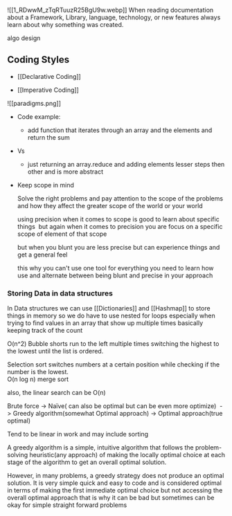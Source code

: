 ![[1_RDwwM_zTqRTuuzR25BgU9w.webp]]
When reading documentation about a Framework, Library, language, technology, or new features always learn about why something was created.  

algo design 

## Coding Styles

-   [[Declarative Coding]]
    
-   [[Imperative Coding]]

![[paradigms.png]]

    
-   Code example: 
    
    -   add function that iterates through an array and the elements and return the sum  
        
-   Vs 
    
    -   just returning an array.reduce and adding elements lesser steps then other and is more abstract  
        
    
-   Keep scope in mind  
    
    Solve the right problems and pay attention to the scope of the problems and how they affect the greater scope of the world or your world 
    
    using precision when it comes to scope is good to learn about specific things  but again when it comes to precision you are focus on a specific scope of element of that scope 
    
    but when you blunt you are less precise but can experience things and get a general feel  
    
    this why you can't use one tool for everything you need to learn how use and alternate between being blunt and precise in your approach



### Storing Data in data structures

In Data structures we can use [[Dictionaries]] and [[Hashmap]] to store things in memory so we do have to use nested for loops especially when trying to find values in an array that show up multiple times basically keeping track of the count  
  
  
O(n^2) Bubble shorts run to the left multiple times switching the highest to the lowest until the list is ordered.  
  
Selection sort switches numbers at a certain position while checking if the number is the lowest.  
O(n log n) merge sort  
  
also, the linear search can be O(n)



Brute force -> Naïve( can also be optimal but can be even more optimize)  -> Greedy algorithm(somewhat Optimal approach) -> Optimal approach(true optimal) 

Tend to be linear in work and may include sorting   

A greedy algorithm is a simple, intuitive algorithm that follows the problem-solving heuristic(any approach) of making the locally optimal choice at each stage of the algorithm to get an overall optimal solution. 

However, in many problems, a greedy strategy does not produce an optimal solution. It is very simple quick and easy to code and is considered optimal in terms of making the first immediate optimal choice but not accessing the overall optimal approach that is why it can be bad but sometimes can be okay for simple straight forward problems